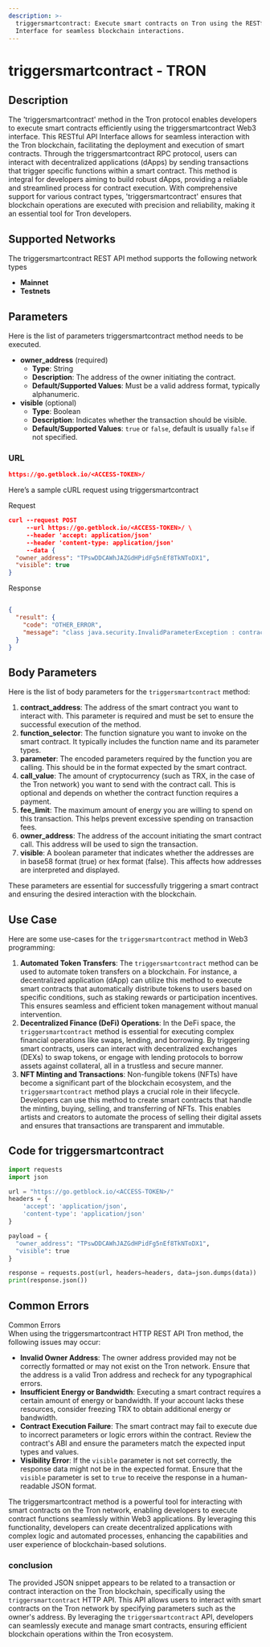 ```yaml
---
description: >-
  triggersmartcontract: Execute smart contracts on Tron using the RESTful API
  Interface for seamless blockchain interactions.
---
```


# triggersmartcontract - TRON

## Description

The 'triggersmartcontract' method in the Tron protocol enables developers to execute smart contracts efficiently using the triggersmartcontract Web3 interface. This RESTful API Interface allows for seamless interaction with the Tron blockchain, facilitating the deployment and execution of smart contracts. Through the triggersmartcontract RPC protocol, users can interact with decentralized applications (dApps) by sending transactions that trigger specific functions within a smart contract. This method is integral for developers aiming to build robust dApps, providing a reliable and streamlined process for contract execution. With comprehensive support for various contract types, 'triggersmartcontract' ensures that blockchain operations are executed with precision and reliability, making it an essential tool for Tron developers.

## Supported Networks

The triggersmartcontract REST API method supports the following network types

* **Mainnet**
* **Testnets**

## Parameters

Here is the list of parameters triggersmartcontract method needs to be executed.

* **owner\_address** (required)
  * **Type**: String
  * **Description**: The address of the owner initiating the contract.
  * **Default/Supported Values**: Must be a valid address format, typically alphanumeric.
* **visible** (optional)
  * **Type**: Boolean
  * **Description**: Indicates whether the transaction should be visible.
  * **Default/Supported Values**: `true` or `false`, default is usually `false` if not specified.

### URL

```json
https://go.getblock.io/<ACCESS-TOKEN>/
```

Here’s a sample cURL request using triggersmartcontract

Request

```json
curl --request POST 
     --url https://go.getblock.io/<ACCESS-TOKEN>/ \
     --header 'accept: application/json' 
     --header 'content-type: application/json' 
     --data {
  "owner_address": "TPswDDCAWhJAZGdHPidFg5nEf8TkNToDX1",
  "visible": true
}
```

Response

```json

{
  "result": {
    "code": "OTHER_ERROR",
    "message": "class java.security.InvalidParameterException : contract_address isn't set."
  }
}
```

## Body Parameters

Here is the list of body parameters for the `triggersmartcontract` method:

1. **contract\_address**: The address of the smart contract you want to interact with. This parameter is required and must be set to ensure the successful execution of the method.
2. **function\_selector**: The function signature you want to invoke on the smart contract. It typically includes the function name and its parameter types.
3. **parameter**: The encoded parameters required by the function you are calling. This should be in the format expected by the smart contract.
4. **call\_value**: The amount of cryptocurrency (such as TRX, in the case of the Tron network) you want to send with the contract call. This is optional and depends on whether the contract function requires a payment.
5. **fee\_limit**: The maximum amount of energy you are willing to spend on this transaction. This helps prevent excessive spending on transaction fees.
6. **owner\_address**: The address of the account initiating the smart contract call. This address will be used to sign the transaction.
7. **visible**: A boolean parameter that indicates whether the addresses are in base58 format (true) or hex format (false). This affects how addresses are interpreted and displayed.

These parameters are essential for successfully triggering a smart contract and ensuring the desired interaction with the blockchain.

## Use Case

Here are some use-cases for the `triggersmartcontract` method in Web3 programming:

1. **Automated Token Transfers**: The `triggersmartcontract` method can be used to automate token transfers on a blockchain. For instance, a decentralized application (dApp) can utilize this method to execute smart contracts that automatically distribute tokens to users based on specific conditions, such as staking rewards or participation incentives. This ensures seamless and efficient token management without manual intervention.
2. **Decentralized Finance (DeFi) Operations**: In the DeFi space, the `triggersmartcontract` method is essential for executing complex financial operations like swaps, lending, and borrowing. By triggering smart contracts, users can interact with decentralized exchanges (DEXs) to swap tokens, or engage with lending protocols to borrow assets against collateral, all in a trustless and secure manner.
3. **NFT Minting and Transactions**: Non-fungible tokens (NFTs) have become a significant part of the blockchain ecosystem, and the `triggersmartcontract` method plays a crucial role in their lifecycle. Developers can use this method to create smart contracts that handle the minting, buying, selling, and transferring of NFTs. This enables artists and creators to automate the process of selling their digital assets and ensures that transactions are transparent and immutable.

## Code for triggersmartcontract

```python
import requests
import json

url = "https://go.getblock.io/<ACCESS-TOKEN>/"
headers = {
    'accept': 'application/json',
    'content-type': 'application/json'
}

payload = {
  "owner_address": "TPswDDCAWhJAZGdHPidFg5nEf8TkNToDX1",
  "visible": true
}

response = requests.post(url, headers=headers, data=json.dumps(data))
print(response.json())
```

## Common Errors

Common Errors\
When using the triggersmartcontract HTTP REST API Tron method, the following issues may occur:

* **Invalid Owner Address**: The owner address provided may not be correctly formatted or may not exist on the Tron network. Ensure that the address is a valid Tron address and recheck for any typographical errors.
* **Insufficient Energy or Bandwidth**: Executing a smart contract requires a certain amount of energy or bandwidth. If your account lacks these resources, consider freezing TRX to obtain additional energy or bandwidth.
* **Contract Execution Failure**: The smart contract may fail to execute due to incorrect parameters or logic errors within the contract. Review the contract's ABI and ensure the parameters match the expected input types and values.
* **Visibility Error**: If the `visible` parameter is not set correctly, the response data might not be in the expected format. Ensure that the `visible` parameter is set to `true` to receive the response in a human-readable JSON format.

The triggersmartcontract method is a powerful tool for interacting with smart contracts on the Tron network, enabling developers to execute contract functions seamlessly within Web3 applications. By leveraging this functionality, developers can create decentralized applications with complex logic and automated processes, enhancing the capabilities and user experience of blockchain-based solutions.

### conclusion

The provided JSON snippet appears to be related to a transaction or contract interaction on the Tron blockchain, specifically using the `triggersmartcontract` HTTP API. This API allows users to interact with smart contracts on the Tron network by specifying parameters such as the owner's address. By leveraging the `triggersmartcontract` API, developers can seamlessly execute and manage smart contracts, ensuring efficient blockchain operations within the Tron ecosystem.
